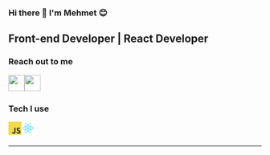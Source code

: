 ### Hi there 👋 I'm Mehmet :blush:

## Front-end Developer | React Developer

### Reach out to me

[<img height="32" width="32" src="https://cdn-icons.flaticon.com/png/512/3536/premium/3536505.png?token=exp=1643564306~hmac=04cd1b2cc0f1355863d2de651afbb18c" align="left" />](https://www.linkedin.com/in/mehmet-maytahan/)

[<img height="32" width="32" src="https://cdn-icons.flaticon.com/png/512/3256/premium/3256013.png?token=exp=1643563877~hmac=781eb0fb7f3d3ca972a732b45348dd3f" align="left" />](https://twitter.com/MehmetMaytahan)

<br>
<br>

### Tech I use

<img src="https://raw.githubusercontent.com/github/explore/80688e429a7d4ef2fca1e82350fe8e3517d3494d/topics/javascript/javascript.png" witdh="26" height="26" align="left">

<img src="https://raw.githubusercontent.com/github/explore/80688e429a7d4ef2fca1e82350fe8e3517d3494d/topics/react/react.png" width="26" height="26" align="left">

<br>
<br>

<hr>

<!--
**MehmetMaytahan/MehmetMaytahan** is a ✨ _special_ ✨ repository because its `README.md` (this file) appears on your GitHub profile.

Here are some ideas to get you started:

- 🔭 I’m currently working on ...
- 🌱 I’m currently learning ...
- 👯 I’m looking to collaborate on ...
- 🤔 I’m looking for help with ...
- 💬 Ask me about ...
- 📫 How to reach me: ...
- 😄 Pronouns: ...
- ⚡ Fun fact: ...
-->

